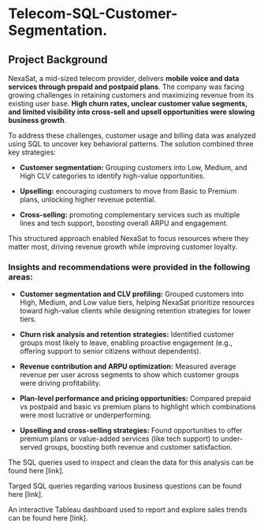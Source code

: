 # Telecom-SQL-Customer-Segmentation.

## Project Background

NexaSat, a mid-sized telecom provider, delivers **mobile voice and data services through prepaid and postpaid plans**. The company was facing growing challenges in retaining customers and maximizing revenue from its existing user base. **High churn rates, unclear customer value segments, and limited visibility into cross-sell and upsell opportunities were slowing business growth**.

To address these challenges, customer usage and billing data was analyzed using SQL to uncover key behavioral patterns. The solution combined three key strategies:

- **Customer segmentation:** Grouping customers into Low, Medium, and High CLV categories to identify high-value opportunities.

- **Upselling:** encouraging customers to move from Basic to Premium plans, unlocking higher revenue potential.

- **Cross-selling:** promoting complementary services such as multiple lines and tech support, boosting overall ARPU and engagement.

This structured approach enabled NexaSat to focus resources where they matter most, driving revenue growth while improving customer loyalty.

### Insights and recommendations were provided in the following areas:

- **Customer segmentation and CLV profiling:** Grouped customers into High, Medium, and Low value tiers, helping NexaSat prioritize resources toward high-value clients while designing retention strategies for lower tiers.

- **Churn risk analysis and retention strategies:** Identified customer groups most likely to leave, enabling proactive engagement (e.g., offering support to senior citizens without dependents).

- **Revenue contribution and ARPU optimization:** Measured average revenue per user across segments to show which customer groups were driving profitability.

- **Plan-level performance and pricing opportunities:** Compared prepaid vs postpaid and basic vs premium plans to highlight which combinations were most lucrative or underperforming.

- **Upselling and cross-selling strategies:** Found opportunities to offer premium plans or value-added services (like tech support) to under-served groups, boosting both revenue and customer satisfaction.

The SQL queries used to inspect and clean the data for this analysis can be found here [link].

Targed SQL queries regarding various business questions can be found here [link].

An interactive Tableau dashboard used to report and explore sales trends can be found here [link].
  
